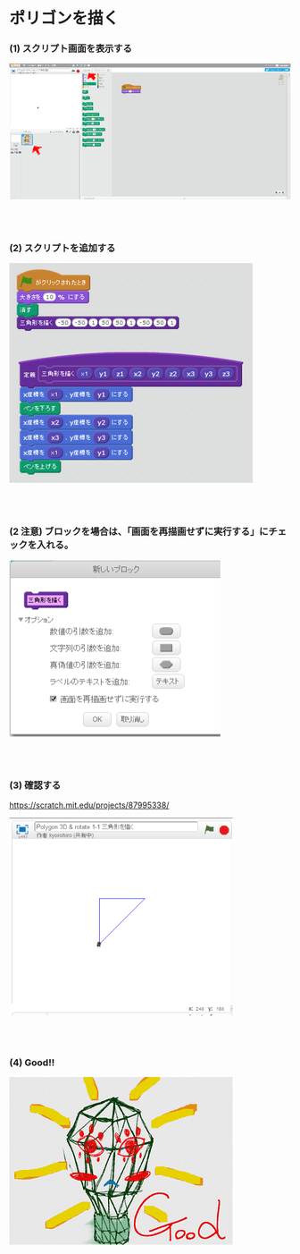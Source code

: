 # ポリゴンを描く


### (1) スクリプト画面を表示する

![](c001.png)

<br>
<br>

### (2) スクリプトを追加する

![](cs01.png)

<br>
<br>

### (2 注意) ブロックを場合は、「画面を再描画せずに実行する」にチェックを入れる。

![](cs02.png)

<br>
<br>

### (3) 確認する
https://scratch.mit.edu/projects/87995338/

![](cc01.png)

<br>
<br>

### (4) Good!!

![](../good.png)

